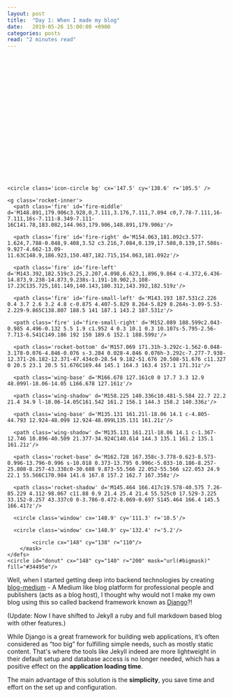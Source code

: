```yaml
---
layout: post
title:  "Day 1: When I made my blog"
date:   2019-05-26 15:00:00 +0900
categories: posts
read: "2 minutes read"
---
```


<svg version='1.1' x='0px' y='0px' width='307px' height='283px' id='rocket'>
  
    <circle class='icon-circle bg' cx='147.5' cy='138.6' r='105.5' />
    
    <g class='rocket-inner'>
      <path class='fire' id='fire-middle' d='M148.891,179.906c3.928,0,7.111,3.176,7.111,7.094 c0,7.78-7.111,16-7.111,16s-7.111-8.349-7.111-16C141.78,183.082,144.963,179.906,148.891,179.906z'/>
      
      <path class='fire' id='fire-right' d='M154.063,181.092c3.577-1.624,7.788-0.048,9.408,3.52 c3.216,7.084,0.139,17.508,0.139,17.508s-9.927-4.662-13.09-11.63C148.9,186.923,150.487,182.715,154.063,181.092z'/>
      
      <path class='fire' id='fire-left' d='M143.392,182.519c3.25,2.207,4.098,6.623,1.896,9.864 c-4.372,6.436-14.873,9.238-14.873,9.238s-1.191-10.902,3.108-17.23C135.725,181.149,140.143,180.312,143.392,182.519z'/>
      
      <path class='fire' id='fire-small-left' d='M143.193 187.531c2.226 0.4 3.7 2.6 3.2 4.8 c-0.875 4.407-5.829 8.264-5.829 8.264s-3.09-5.53-2.229-9.865C138.807 188.5 141 187.1 143.2 187.531z'/>
      
      <path class='fire' id='fire-small-right' d='M152.089 188.599c2.043-0.985 4.496-0.132 5.5 1.9 c1.952 4 0.3 10.1 0.3 10.107s-5.795-2.56-7.713-6.541C149.186 192 150 189.6 152.1 188.599z'/>
      
      <path class='rocket-bottom' d='M157.069 171.31h-3.292c-1.562-0.048-3.178-0.076-4.846-0.076 s-3.284 0.028-4.846 0.076h-3.292c-7.277-7.938-12.371-26.182-12.371-47.434c0-28.54 9.182-51.676 20.508-51.676 c11.327 0 20.5 23.1 20.5 51.676C169.44 145.1 164.3 163.4 157.1 171.31z'/>
      
      <path class='wing-base' d='M166.678 127.161c0 0 17.7 3.3 12.9 48.099l-18.06-14.05 L166.678 127.161z'/>
      
      <path class='wing-shadow' d='M158.225 140.336c10.481-5.584 22.7 22.2 21.4 34.9 l-18.06-14.05C161.542 161.2 156.1 144.3 158.2 140.336z'/>
      
      <path class='wing-base' d='M135.131 161.21l-18.06 14.1 c-4.805-44.793 12.924-48.099 12.924-48.099L135.131 161.21z'/>
      
      <path class='wing-shadow' d='M135.131 161.21l-18.06 14.1 c-1.367-12.746 10.896-40.509 21.377-34.924C140.614 144.3 135.1 161.2 135.1 161.21z'/>
      
      <path class='rocket-base' d='M162.728 167.358c-3.778-0.623-8.573-0.996-13.796-0.996 s-10.018 0.373-13.795 0.996c-5.033-10.186-8.257-25.808-8.257-43.338c0-30.688 9.873-55.566 22.052-55.566 s22.053 24.9 22.1 55.566C170.984 141.6 167.8 157.2 162.7 167.358z'/>
      
      <path class='rocket-shadow' d='M145.464 166.417c19.578-40.575 7.26-85.229 4.112-98.067 c11.88 0.9 21.4 25.4 21.4 55.525c0 17.529-3.225 33.152-8.257 43.337c0 0-3.786-0.472-8.069-0.697 S145.464 166.4 145.5 166.417z'/>
      
      <circle class='window' cx='148.9' cy='111.3' r='10.5'/>
      
      <circle class='window' cx='148.9' cy='132.4' r='5.2'/>
  </g>

  <circle class='icon-circle circlefront' cx='147.5' cy='138.6' r='108.5' fill='none' />
  
  <defs>
        <mask id="bigmask">
            
            <circle cx="148" cy="138" r="110"/>
        </mask>
    </defs>
    <circle id="donut" cx="148" cy="140" r="200" mask="url(#bigmask)" fill="#34495e"/>
</svg>

Well, when I started getting deep into backend technologies by creating [blog-medium](https://blog-medium.herokuapp.com/) - A Medium like blog platform for professional people and publishers (acts as a blog host), I thought why would not I make my own blog using this so called backend framework known as [Django](https://www.djangoproject.com/)?!

(Update: Now I have shifted to Jekyll a ruby and full markdown based blog with other features.)

While Django is a great framework for building web applications, it’s often considered as “too big” for fulfilling simple needs, such as mostly static content. That's where the tools like Jekyll indeed are more lightweight in their default setup and database access is no longer needed, which has a positive effect on the **application loading time**.

The main advantage of this solution is the **simplicity**, you save time and effort on the set up and configuration.


